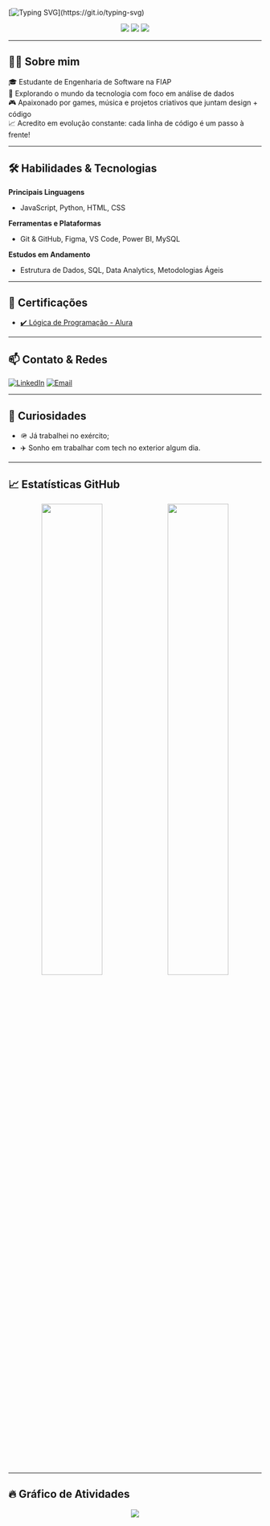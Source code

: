 [![Typing SVG](https://readme-typing-svg.herokuapp.com/?color=2596BE&size=35&center=true&vCenter=true&width=1000&lines=Olá,+meu+nome+é+Pedro+Pereira+dos+Santos;Tenho+20+anos;+Sou+de+São+Paulo,+Brasil;Estudante+de+Engenharia+de+Software+na+FIAP;+Seja+bem-vindo!)](https://git.io/typing-svg)

<div align="center">
  <img src="https://img.shields.io/badge/-Analista%20de%20Dados-2596BE?style=for-the-badge">
  <img src="https://img.shields.io/badge/-Apaixonado%20por%20Tecnologia-07e9a5?style=for-the-badge">
  <img src="https://img.shields.io/badge/-Sempre%20Aprendendo%20Algo%20Novo-ffc107?style=for-the-badge">
</div>

---

## 👨‍💻 Sobre mim

🎓 Estudante de Engenharia de Software na FIAP <br>
🚀 Explorando o mundo da tecnologia com foco em análise de dados <br>
🎮 Apaixonado por games, música e projetos criativos que juntam design + código <br>
📈 Acredito em evolução constante: cada linha de código é um passo à frente! <br>

---

## 🛠️ Habilidades & Tecnologias

**Principais Linguagens**
- JavaScript, Python, HTML, CSS

**Ferramentas e Plataformas**
- Git & GitHub, Figma, VS Code, Power BI, MySQL

**Estudos em Andamento**
- Estrutura de Dados, SQL, Data Analytics, Metodologias Ágeis

---

## 🧠 Certificações

- [✔️ Lógica de Programação - Alura](#)

---

## 📫 Contato & Redes

[![LinkedIn](https://img.shields.io/badge/-LinkedIn-0D1117?style=for-the-badge&logo=linkedin&logoColor=blue)](https://www.linkedin.com/in/pedro-dos-santos37/) 
[![Email](https://img.shields.io/badge/-Enviar%20Email%20via%20Gmail-0D1117?style=for-the-badge&logo=gmail&logoColor=red)](https://mail.google.com/mail/?view=cm&to=ppedropds@gmail.com)

---

## 🌟 Curiosidades

- 🪖 Já trabalhei no exército;
- ✈️ Sonho em trabalhar com tech no exterior algum dia.

---

## 📈 Estatísticas GitHub

<div align="center">  
  <img width="49%" src="https://github-readme-stats.vercel.app/api?username=pedrosantos-code&show_icons=true&count_private=true&hide_border=true&title_color=2596BE&icon_color=808080&text_color=a0a0a0&bg_color=0d1117" /> 
  <img width="49%" src="https://github-readme-stats.vercel.app/api/top-langs/?username=pedrosantos-code&layout=compact&hide_border=true&title_color=2596BE&text_color=a0a0a0&bg_color=0d1117" />
</div>

---

## 🔥 Gráfico de Atividades

<div align="center">
  <a href="https://github.com/pedrosantos-code">
    <img src="https://github-readme-activity-graph.vercel.app/graph?username=pedrosantos-code&bg_color=000000&color=2596BE&line=07e9a5&point=0a855c&area=true&hide_border=true" />
  </a>
</div>
